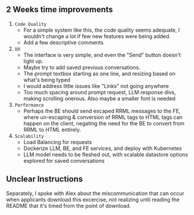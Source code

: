 ## 2 Weeks time improvements
1. `Code Quality`
    - For a simple system like this, the code quality seems adequate, I wouldn't change a lot if few new features were being added.
    - Add a few descriptive comments
2. `UX`
    - The interface is very simple, and even the "Send" button doesn't light up. 
    - Maybe try to add saved previous conversations.
    - The prompt textbox starting as one line, and resizing based on what's being typed
    - I would address little issues like "Links" not going anywhere
    - Too much spacing around prompt request, LLM response divs, making scrolling onerous. Also maybe a smaller font is needed
3. `Performance`
    - Perhaps the BE should send escaped RRML messages to the FE, where un-escaping & conversion of RRML tags to HTML tags can happen on the client, negating the need for the BE to convert from RRML to HTML entirely.
4. `Scalability`
    - Load Balancing for requests
    - Dockerize LLM, BE, and FE services, and deploy with Kubernetes
    - LLM model needs to be fleshed out, with scalable datastore options explored for saved conversations


## Unclear Instructions
Separately, I spoke with Alex about the miscommunication that can occur when applicants download this excercise, not realizing until reading the README that it's timed from the point of download.